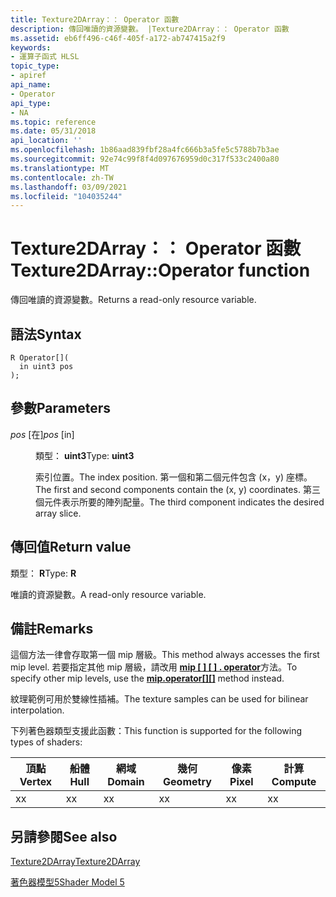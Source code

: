 ```yaml
---
title: Texture2DArray：： Operator 函數
description: 傳回唯讀的資源變數。 |Texture2DArray：： Operator 函數
ms.assetid: eb6ff496-c46f-405f-a172-ab747415a2f9
keywords:
- 運算子函式 HLSL
topic_type:
- apiref
api_name:
- Operator
api_type:
- NA
ms.topic: reference
ms.date: 05/31/2018
api_location: ''
ms.openlocfilehash: 1b86aad839fbf28a4fc666b3a5fe5c5788b7b3ae
ms.sourcegitcommit: 92e74c99f8f4d097676959d0c317f533c2400a80
ms.translationtype: MT
ms.contentlocale: zh-TW
ms.lasthandoff: 03/09/2021
ms.locfileid: "104035244"
---
```

# <a name="texture2darrayoperator--function"></a><span data-ttu-id="02ff4-105">Texture2DArray：： Operator 函數</span><span class="sxs-lookup"><span data-stu-id="02ff4-105">Texture2DArray::Operator  function</span></span>

<span data-ttu-id="02ff4-106">傳回唯讀的資源變數。</span><span class="sxs-lookup"><span data-stu-id="02ff4-106">Returns a read-only resource variable.</span></span>

## <a name="syntax"></a><span data-ttu-id="02ff4-107">語法</span><span class="sxs-lookup"><span data-stu-id="02ff4-107">Syntax</span></span>

``` syntax
R Operator[](
  in uint3 pos
);
```

## <a name="parameters"></a><span data-ttu-id="02ff4-108">參數</span><span class="sxs-lookup"><span data-stu-id="02ff4-108">Parameters</span></span>

<dl> <dt>

<span data-ttu-id="02ff4-109">*pos* \[在\]</span><span class="sxs-lookup"><span data-stu-id="02ff4-109">*pos* \[in\]</span></span>
</dt> <dd>

<span data-ttu-id="02ff4-110">類型： **uint3**</span><span class="sxs-lookup"><span data-stu-id="02ff4-110">Type: **uint3**</span></span>

<span data-ttu-id="02ff4-111">索引位置。</span><span class="sxs-lookup"><span data-stu-id="02ff4-111">The index position.</span></span> <span data-ttu-id="02ff4-112">第一個和第二個元件包含 (x，y) 座標。</span><span class="sxs-lookup"><span data-stu-id="02ff4-112">The first and second components contain the (x, y) coordinates.</span></span> <span data-ttu-id="02ff4-113">第三個元件表示所要的陣列配量。</span><span class="sxs-lookup"><span data-stu-id="02ff4-113">The third component indicates the desired array slice.</span></span>

</dd> </dl>

## <a name="return-value"></a><span data-ttu-id="02ff4-114">傳回值</span><span class="sxs-lookup"><span data-stu-id="02ff4-114">Return value</span></span>

<span data-ttu-id="02ff4-115">類型： **R**</span><span class="sxs-lookup"><span data-stu-id="02ff4-115">Type: **R**</span></span>

<span data-ttu-id="02ff4-116">唯讀的資源變數。</span><span class="sxs-lookup"><span data-stu-id="02ff4-116">A read-only resource variable.</span></span>

## <a name="remarks"></a><span data-ttu-id="02ff4-117">備註</span><span class="sxs-lookup"><span data-stu-id="02ff4-117">Remarks</span></span>

<span data-ttu-id="02ff4-118">這個方法一律會存取第一個 mip 層級。</span><span class="sxs-lookup"><span data-stu-id="02ff4-118">This method always accesses the first mip level.</span></span> <span data-ttu-id="02ff4-119">若要指定其他 mip 層級，請改用 [**mip \[ \] \[ \] . operator**](sm5-object-texture2darray-mipsoperatorindex.md)方法。</span><span class="sxs-lookup"><span data-stu-id="02ff4-119">To specify other mip levels, use the [**mip.operator\[\]\[\]**](sm5-object-texture2darray-mipsoperatorindex.md) method instead.</span></span>

<span data-ttu-id="02ff4-120">紋理範例可用於雙線性插補。</span><span class="sxs-lookup"><span data-stu-id="02ff4-120">The texture samples can be used for bilinear interpolation.</span></span>

<span data-ttu-id="02ff4-121">下列著色器類型支援此函數：</span><span class="sxs-lookup"><span data-stu-id="02ff4-121">This function is supported for the following types of shaders:</span></span>



| <span data-ttu-id="02ff4-122">頂點</span><span class="sxs-lookup"><span data-stu-id="02ff4-122">Vertex</span></span> | <span data-ttu-id="02ff4-123">船體</span><span class="sxs-lookup"><span data-stu-id="02ff4-123">Hull</span></span> | <span data-ttu-id="02ff4-124">網域</span><span class="sxs-lookup"><span data-stu-id="02ff4-124">Domain</span></span> | <span data-ttu-id="02ff4-125">幾何</span><span class="sxs-lookup"><span data-stu-id="02ff4-125">Geometry</span></span> | <span data-ttu-id="02ff4-126">像素</span><span class="sxs-lookup"><span data-stu-id="02ff4-126">Pixel</span></span> | <span data-ttu-id="02ff4-127">計算</span><span class="sxs-lookup"><span data-stu-id="02ff4-127">Compute</span></span> |
|--------|------|--------|----------|-------|---------|
| <span data-ttu-id="02ff4-128">x</span><span class="sxs-lookup"><span data-stu-id="02ff4-128">x</span></span>      | <span data-ttu-id="02ff4-129">x</span><span class="sxs-lookup"><span data-stu-id="02ff4-129">x</span></span>    | <span data-ttu-id="02ff4-130">x</span><span class="sxs-lookup"><span data-stu-id="02ff4-130">x</span></span>      | <span data-ttu-id="02ff4-131">x</span><span class="sxs-lookup"><span data-stu-id="02ff4-131">x</span></span>        | <span data-ttu-id="02ff4-132">x</span><span class="sxs-lookup"><span data-stu-id="02ff4-132">x</span></span>     | <span data-ttu-id="02ff4-133">x</span><span class="sxs-lookup"><span data-stu-id="02ff4-133">x</span></span>       |



 

## <a name="see-also"></a><span data-ttu-id="02ff4-134">另請參閱</span><span class="sxs-lookup"><span data-stu-id="02ff4-134">See also</span></span>

<dl> <dt>

[<span data-ttu-id="02ff4-135">Texture2DArray</span><span class="sxs-lookup"><span data-stu-id="02ff4-135">Texture2DArray</span></span>](sm5-object-texture2darray.md)
</dt> <dt>

[<span data-ttu-id="02ff4-136">著色器模型5</span><span class="sxs-lookup"><span data-stu-id="02ff4-136">Shader Model 5</span></span>](d3d11-graphics-reference-sm5.md)
</dt> </dl>

 

 




